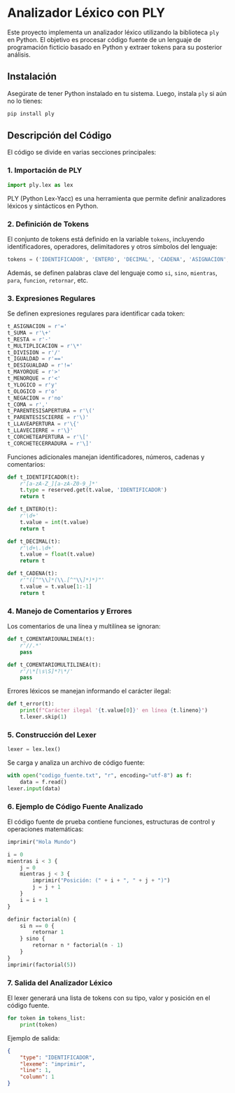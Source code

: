 # Analizador Léxico con PLY

Este proyecto implementa un analizador léxico utilizando la biblioteca `ply` en Python. El objetivo es procesar código fuente de un lenguaje de programación ficticio basado en Python y extraer tokens para su posterior análisis.

## Instalación

Asegúrate de tener Python instalado en tu sistema. Luego, instala `ply` si aún no lo tienes:

```bash
pip install ply
```

## Descripción del Código

El código se divide en varias secciones principales:

### 1. Importación de PLY

```python
import ply.lex as lex
```

PLY (Python Lex-Yacc) es una herramienta que permite definir analizadores léxicos y sintácticos en Python.

### 2. Definición de Tokens

El conjunto de tokens está definido en la variable `tokens`, incluyendo identificadores, operadores, delimitadores y otros símbolos del lenguaje:

```python
tokens = ('IDENTIFICADOR', 'ENTERO', 'DECIMAL', 'CADENA', 'ASIGNACION', 'SUMA', 'RESTA', 'MULTIPLICACION', 'DIVISION', 'IGUALDAD', 'DESIGUALDAD', 'MAYORQUE', 'MENORQUE', 'YLOGICO', 'OLOGICO', 'NEGACION', 'COMA', 'PARENTESISAPERTURA', 'PARENTESISCIERRE', 'LLAVEAPERTURA', 'LLAVECIERRE', 'CORCHETEAPERTURA', 'CORCHETECERRADURA', 'COMENTARIOUNALINEA', 'COMENTARIOMULTILINEA')
```

Además, se definen palabras clave del lenguaje como `si`, `sino`, `mientras`, `para`, `funcion`, `retornar`, etc.

### 3. Expresiones Regulares

Se definen expresiones regulares para identificar cada token:

```python
t_ASIGNACION = r'='
t_SUMA = r'\+'
t_RESTA = r'-'
t_MULTIPLICACION = r'\*'
t_DIVISION = r'/'
t_IGUALDAD = r'=='
t_DESIGUALDAD = r'!='
t_MAYORQUE = r'>'
t_MENORQUE = r'<'
t_YLOGICO = r'y'
t_OLOGICO = r'o'
t_NEGACION = r'no'
t_COMA = r','
t_PARENTESISAPERTURA = r'\('
t_PARENTESISCIERRE = r'\)'
t_LLAVEAPERTURA = r'\{'
t_LLAVECIERRE = r'\}'
t_CORCHETEAPERTURA = r'\['
t_CORCHETECERRADURA = r'\]'
```

Funciones adicionales manejan identificadores, números, cadenas y comentarios:

```python
def t_IDENTIFICADOR(t):
    r'[a-zA-Z_][a-zA-Z0-9_]*'
    t.type = reserved.get(t.value, 'IDENTIFICADOR')
    return t

def t_ENTERO(t):
    r'\d+'
    t.value = int(t.value)
    return t

def t_DECIMAL(t):
    r'\d+\.\d+'
    t.value = float(t.value)
    return t

def t_CADENA(t):
    r'"([^"\\]*(\\.[^"\\]*)*)"'
    t.value = t.value[1:-1]
    return t
```

### 4. Manejo de Comentarios y Errores

Los comentarios de una línea y multilínea se ignoran:

```python
def t_COMENTARIOUNALINEA(t):
    r'//.*'
    pass

def t_COMENTARIOMULTILINEA(t):
    r'/\*[\s\S]*?\*/'
    pass
```

Errores léxicos se manejan informando el carácter ilegal:

```python
def t_error(t):
    print(f"Carácter ilegal '{t.value[0]}' en línea {t.lineno}")
    t.lexer.skip(1)
```

### 5. Construcción del Lexer

```python
lexer = lex.lex()
```

Se carga y analiza un archivo de código fuente:

```python
with open("codigo_fuente.txt", "r", encoding="utf-8") as f:
    data = f.read()
lexer.input(data)
```

### 6. Ejemplo de Código Fuente Analizado

El código fuente de prueba contiene funciones, estructuras de control y operaciones matemáticas:

```python
imprimir("Hola Mundo")

i = 0
mientras i < 3 {
    j = 0
    mientras j < 3 {
        imprimir("Posición: (" + i + ", " + j + ")")
        j = j + 1
    }
    i = i + 1
}

definir factorial(n) {
    si n == 0 {
        retornar 1
    } sino {
        retornar n * factorial(n - 1)
    }
}
imprimir(factorial(5))
```

### 7. Salida del Analizador Léxico

El lexer generará una lista de tokens con su tipo, valor y posición en el código fuente.

```python
for token in tokens_list:
    print(token)
```

Ejemplo de salida:

```json
{
    "type": "IDENTIFICADOR",
    "lexeme": "imprimir",
    "line": 1,
    "column": 1
}
```




